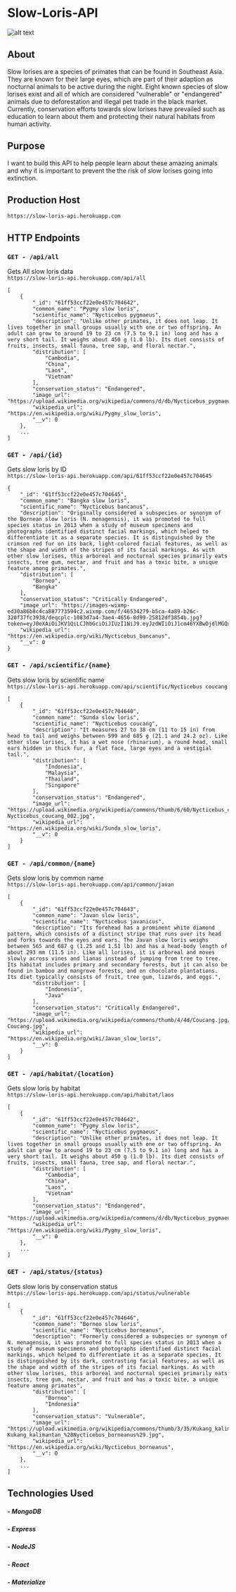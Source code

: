 # Slow-Loris-API

![alt text](https://scx2.b-cdn.net/gfx/news/hires/2019/slowlorisstu.jpg)

## About
Slow lorises are a species of primates that can be found in Southeast Asia. They are known for their large eyes, which are part of their adaption as nocturnal animals to be active during the night. Eight known species of slow lorises exist and all of which are considered "vulnerable" or "endangered" animals due to deforestation and illegal pet trade in the black market. Currently, conservation efforts towards slow lorises have prevailed such as education to learn about them and protecting their natural habitats from human activity.

## Purpose 
I want to build this API to help people learn about these amazing animals and why it is important to prevent the the risk of slow lorises going into extinction.

## Production Host
`https://slow-loris-api.herokuapp.com`

## HTTP Endpoints
### `GET - /api/all`
Gets All slow loris data
<br/>
`https://slow-loris-api.herokuapp.com/api/all`
```
[
	{
		"_id": "61ff53ccf22e0e457c704642",
		"common_name": "Pygmy slow loris",
		"scientific_name": "Nycticebus pygmaeus",
		"description": "Unlike other primates, it does not leap. It lives together in small groups usually with one or two offspring. An adult can grow to around 19 to 23 cm (7.5 to 9.1 in) long and has a very short tail. It weighs about 450 g (1.0 lb). Its diet consists of fruits, insects, small fauna, tree sap, and floral nectar.",
		"distribution": [
			"Cambodia",
			"China",
			"Laos",
			"Vietnam"
		],
		"conservation_status": "Endangered",
		"image_url": "https://upload.wikimedia.org/wikipedia/commons/d/db/Nycticebus_pygmaeus_004.jpg",
		"wikipedia_url": "https://en.wikipedia.org/wiki/Pygmy_slow_loris",
		"__v": 0
	},
	...
]
```

### `GET - /api/{id}`
Gets slow loris by ID
<br/>
`https://slow-loris-api.herokuapp.com/api/61ff53ccf22e0e457c704645`

```
{
	"_id": "61ff53ccf22e0e457c704645",
	"common_name": "Bangka slow loris",
	"scientific_name": "Nycticebus bancanus",
	"description": "Originally considered a subspecies or synonym of the Bornean slow loris (N. menagensis), it was promoted to full species status in 2013 when a study of museum specimens and photographs identified distinct facial markings, which helped to differentiate it as a separate species. It is distinguished by the crimson red fur on its back, light-colored facial features, as well as the shape and width of the stripes of its facial markings. As with other slow lorises, this arboreal and nocturnal species primarily eats insects, tree gum, nectar, and fruit and has a toxic bite, a unique feature among primates.",
	"distribution": [
		"Borneo",
		"Bangka"
	],
	"conservation_status": "Critically Endangered",
	"image_url": "https://images-wixmp-ed30a86b8c4ca887773594c2.wixmp.com/f/46534279-b5ca-4a89-b26c-320f37fc3938/deqcplc-1083d7a4-3ae4-4656-8d99-25812df3854b.jpg?token=eyJ0eXAiOiJKV1QiLCJhbGciOiJIUzI1NiJ9.eyJzdWIiOiJ1cm46YXBwOjdlMGQxODg5ODIyNjQzNzNhNWYwZDQxNWVhMGQyNmUwIiwiaXNzIjoidXJuOmFwcDo3ZTBkMTg4OTgyMjY0MzczYTVmMGQ0MTVlYTBkMjZlMCIsIm9iaiI6W1t7InBhdGgiOiJcL2ZcLzQ2NTM0Mjc5LWI1Y2EtNGE4OS1iMjZjLTMyMGYzN2ZjMzkzOFwvZGVxY3BsYy0xMDgzZDdhNC0zYWU0LTQ2NTYtOGQ5OS0yNTgxMmRmMzg1NGIuanBnIn1dXSwiYXVkIjpbInVybjpzZXJ2aWNlOmZpbGUuZG93bmxvYWQiXX0.1oO4qIxi1p1nXVLeQpplIH0QC5T4XqVjQjHiVnoxYxo",
	"wikipedia_url": "https://en.wikipedia.org/wiki/Nycticebus_bancanus",
	"__v": 0
}
```

### `GET - /api/scientific/{name}`
Gets slow loris by scientific name
<br/>
`https://slow-loris-api.herokuapp.com/api/scientific/Nycticebus coucang`
```
[
	{
		"_id": "61ff53ccf22e0e457c704640",
		"common_name": "Sunda slow loris",
		"scientific_name": "Nycticebus coucang",
		"description": "It measures 27 to 38 cm (11 to 15 in) from head to tail and weighs between 599 and 685 g (21.1 and 24.2 oz). Like other slow lorises, it has a wet nose (rhinarium), a round head, small ears hidden in thick fur, a flat face, large eyes and a vestigial tail.",
		"distribution": [
			"Indonesia",
			"Malaysia",
			"Thailand",
			"Singapore"
		],
		"conservation_status": "Endangered",
		"image_url": "https://upload.wikimedia.org/wikipedia/commons/thumb/6/60/Nycticebus_coucang_002.jpg/800px-Nycticebus_coucang_002.jpg",
		"wikipedia_url": "https://en.wikipedia.org/wiki/Sunda_slow_loris",
		"__v": 0
	}
]
```

### `GET - /api/common/{name}`
Gets slow loris by common name
<br/>
`https://slow-loris-api.herokuapp.com/api/common/javan`
```
[
	{
		"_id": "61ff53ccf22e0e457c704643",
		"common_name": "Javan slow loris",
		"scientific_name": "Nycticebus javanicus",
		"description": "Its forehead has a prominent white diamond pattern, which consists of a distinct stripe that runs over its head and forks towards the eyes and ears. The Javan slow loris weighs between 565 and 687 g (1.25 and 1.51 lb) and has a head-body length of about 293 mm (11.5 in). Like all lorises, it is arboreal and moves slowly across vines and lianas instead of jumping from tree to tree. Its habitat includes primary and secondary forests, but it can also be found in bamboo and mangrove forests, and on chocolate plantations. Its diet typically consists of fruit, tree gum, lizards, and eggs.",
		"distribution": [
			"Indonesia",
			"Java"
		],
		"conservation_status": "Critically Endangered",
		"image_url": "https://upload.wikimedia.org/wikipedia/commons/thumb/4/4d/Coucang.jpg/1280px-Coucang.jpg",
		"wikipedia_url": "https://en.wikipedia.org/wiki/Javan_slow_loris",
		"__v": 0
	}
]
```

### `GET - /api/habitat/{location}`
Gets slow loris by habitat
<br/>
`https://slow-loris-api.herokuapp.com/api/habitat/laos`
```
[
	{
		"_id": "61ff53ccf22e0e457c704642",
		"common_name": "Pygmy slow loris",
		"scientific_name": "Nycticebus pygmaeus",
		"description": "Unlike other primates, it does not leap. It lives together in small groups usually with one or two offspring. An adult can grow to around 19 to 23 cm (7.5 to 9.1 in) long and has a very short tail. It weighs about 450 g (1.0 lb). Its diet consists of fruits, insects, small fauna, tree sap, and floral nectar.",
		"distribution": [
			"Cambodia",
			"China",
			"Laos",
			"Vietnam"
		],
		"conservation_status": "Endangered",
		"image_url": "https://upload.wikimedia.org/wikipedia/commons/d/db/Nycticebus_pygmaeus_004.jpg",
		"wikipedia_url": "https://en.wikipedia.org/wiki/Pygmy_slow_loris",
		"__v": 0
	},
	...
]
```

### `GET - /api/status/{status}`
Gets slow loris by conservation status
<br/>
`https://slow-loris-api.herokuapp.com/api/status/vulnerable`
```
[
	{
		"_id": "61ff53ccf22e0e457c704646",
		"common_name": "Borneo slow loris",
		"scientific_name": "Nycticebus borneanus",
		"description": "Formerly considered a subspecies or synonym of N. menagensis, it was promoted to full species status in 2013 when a study of museum specimens and photographs identified distinct facial markings, which helped to differentiate it as a separate species. It is distinguished by its dark, contrasting facial features, as well as the shape and width of the stripes of its facial markings. As with other slow lorises, this arboreal and nocturnal species primarily eats insects, tree gum, nectar, and fruit and has a toxic bite, a unique feature among primates",
		"distribution": [
			"Borneo",
			"Indonesia"
		],
		"conservation_status": "Vulnerable",
		"image_url": "https://upload.wikimedia.org/wikipedia/commons/thumb/3/35/Kukang_kalimantan_%28Nycticebus_borneanus%29.jpg/1280px-Kukang_kalimantan_%28Nycticebus_borneanus%29.jpg",
		"wikipedia_url": "https://en.wikipedia.org/wiki/Nycticebus_borneanus",
		"__v": 0
	},
	...
]
```

## Technologies Used
##### - MongoDB
##### - Express
##### - NodeJS
##### - React
##### - Materialize
